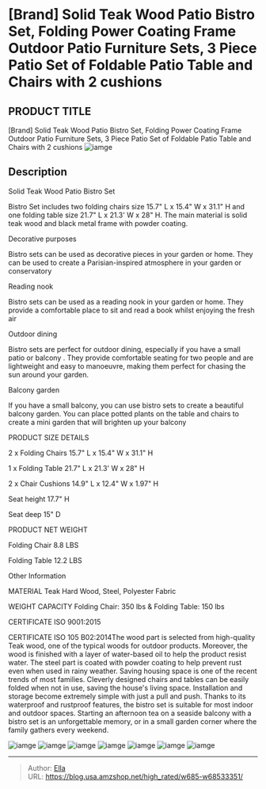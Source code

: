# [Brand] Solid Teak Wood Patio Bistro Set, Folding Power Coating Frame Outdoor Patio Furniture Sets, 3 Piece Patio Set of Foldable Patio Table and Chairs with 2 cushions


## PRODUCT TITLE 

[Brand] Solid Teak Wood Patio Bistro Set, Folding Power Coating Frame Outdoor Patio Furniture Sets, 3 Piece Patio Set of Foldable Patio Table and Chairs with 2 cushions
![iamge](https://b2bfiles1.gigab2b.cn/image/wkseller/4975/20230213_37f630fd04eac5b2d6e6f653d5b507a6.jpg)

## Description

Solid Teak Wood Patio Bistro Set

Bistro Set includes two folding chairs size 15.7&#34; L x 15.4&#34; W x 31.1&#34; H and one folding table size 21.7&#34; L x 21.3&#39; W x 28&#34; H. The main material is solid teak wood and black metal frame with powder coating.













Decorative purposes



Bistro sets can be used as decorative pieces in your garden or home. They can be used to create a Parisian-inspired atmosphere in your garden or conservatory










Reading nook



Bistro sets can be used as a reading nook in your garden or home. They provide a comfortable place to sit and read a book whilst enjoying the fresh air










Outdoor dining



Bistro sets are perfect for outdoor dining, especially if you have a small patio or balcony . They provide comfortable seating for two people and are lightweight and easy to manoeuvre, making them perfect for chasing the sun around your garden.










Balcony garden



If you have a small balcony, you can use bistro sets to create a beautiful balcony garden. You can place potted plants on the table and chairs to create a mini garden that will brighten up your balcony







PRODUCT SIZE DETAILS




2 x Folding Chairs
15.7&#34; L x 15.4&#34; W x 31.1&#34; H


1 x Folding Table
21.7&#34; L x 21.3&#39; W x 28&#34; H


2 x Chair Cushions
14.9&#34; L x 12.4&#34; W x 1.97&#34; H


Seat height
17.7&#34; H


Seat deep
15&#34; D






PRODUCT NET WEIGHT




Folding Chair
8.8 LBS


Folding Table
12.2 LBS






Other Information




MATERIAL
Teak Hard Wood, Steel, Polyester Fabric


WEIGHT CAPACITY
Folding Chair: 350 lbs &amp; Folding Table: 150 lbs


CERTIFICATE
ISO 9001:2015


CERTIFICATE
ISO 105 B02:2014The wood part is selected from high-quality Teak wood, one of the typical woods for outdoor products. Moreover, the wood is finished with a layer of water-based oil to help the product resist water. The steel part is coated with powder coating to help prevent rust even when used in rainy weather.
Saving housing space is one of the recent trends of most families. Cleverly designed chairs and tables can be easily folded when not in use, saving the house&#39;s living space. Installation and storage become extremely simple with just a pull and push.
Thanks to its waterproof and rustproof features, the bistro set is suitable for most indoor and outdoor spaces. Starting an afternoon tea on a seaside balcony with a bistro set is an unforgettable memory, or in a small garden corner where the family gathers every weekend.








![iamge](https://b2bfiles1.gigab2b.cn/image/wkseller/4975/20230202_2d0aff9a286dce4572c55aa9669553f6.jpg)
![iamge](https://b2bfiles1.gigab2b.cn/image/wkseller/4975/20230202_0810625a1027b36dec36dad99f309955.jpg)
![iamge](https://b2bfiles1.gigab2b.cn/image/wkseller/4975/20230202_822ea3502c2ed103d5adeb18ad0633c3.jpg)
![iamge](https://b2bfiles1.gigab2b.cn/image/wkseller/4975/20230202_6e429e371b86815235af29e088a630fc.jpg)
![iamge](https://b2bfiles1.gigab2b.cn/image/wkseller/4975/20230202_8f05010dbef061fe96856a3f236adc47.jpg)
![iamge](https://b2bfiles1.gigab2b.cn/image/wkseller/4975/20230202_ae5e7a40d75702e6797602c28cd36519.jpg)
![iamge](https://b2bfiles1.gigab2b.cn/image/wkseller/4975/20230202_68965e8cfc48a862021d9eee88a4f131.jpg)


---

> Author: [Ella](https://blog.usa.amzshop.net/)  
> URL: https://blog.usa.amzshop.net/high_rated/w685-w68533351/  

